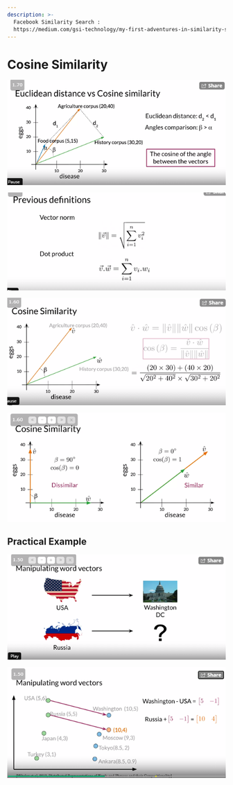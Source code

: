 ```yaml
---
description: >-
  Facebook Similarity Search :
  https://medium.com/gsi-technology/my-first-adventures-in-similarity-search-f4c65ff07556
---
```


# Cosine Similarity

![](.gitbook/assets/image.png)



![](.gitbook/assets/image%20%282%29.png)

![](.gitbook/assets/image%20%289%29.png)

![](.gitbook/assets/image%20%2810%29.png)

## Practical Example

![](.gitbook/assets/image%20%2814%29.png)

![](.gitbook/assets/image%20%2811%29.png)


